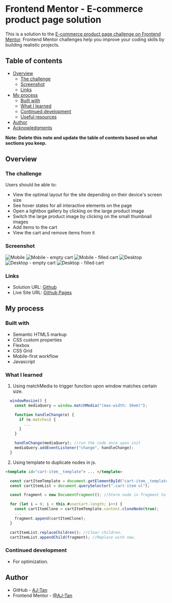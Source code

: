 # Frontend Mentor - E-commerce product page solution

This is a solution to the [E-commerce product page challenge on Frontend Mentor](https://www.frontendmentor.io/challenges/ecommerce-product-page-UPsZ9MJp6). Frontend Mentor challenges help you improve your coding skills by building realistic projects.

## Table of contents

- [Overview](#overview)
  - [The challenge](#the-challenge)
  - [Screenshot](#screenshot)
  - [Links](#links)
- [My process](#my-process)
  - [Built with](#built-with)
  - [What I learned](#what-i-learned)
  - [Continued development](#continued-development)
  - [Useful resources](#useful-resources)
- [Author](#author)
- [Acknowledgments](#acknowledgments)

**Note: Delete this note and update the table of contents based on what sections you keep.**

## Overview

### The challenge

Users should be able to:

- View the optimal layout for the site depending on their device's screen size
- See hover states for all interactive elements on the page
- Open a lightbox gallery by clicking on the large product image
- Switch the large product image by clicking on the small thumbnail images
- Add items to the cart
- View the cart and remove items from it

### Screenshot

![Mobile](<screenshot/e-commerce - mobile.png>)
![Mobile - empty cart](<screenshot/e-commerce - mobile - empty cart.png>)
![Mobile - filled cart](<screenshot/e-commerce - mobile - filled cart.png>)
![Desktop](<screenshot/e-commerce - desktop.png>)
![Desktop - empty cart](<screenshot/e-commerce - desktop - empty cart.png>)
![Desktop - filled cart](<screenshot/e-commerce - desktop - filled cart.png>)

### Links

- Solution URL: [Github](https://github.com/AJ-Tan/16.-Frontend-Mentor---E-commerce-product-page-HTML-SASS-JS-/tree/main)
- Live Site URL: [Github Pages](https://aj-tan.github.io/16.-Frontend-Mentor---E-commerce-product-page-HTML-SASS-JS-/)

## My process

### Built with

- Semantic HTML5 markup
- CSS custom properties
- Flexbox
- CSS Grid
- Mobile-first workflow
- Javascript

### What I learned

1. Using matchMedia to trigger function upon window matches certain size.

```js
  windowResize() {
    const mediaQuery = window.matchMedia("(max-width: 50em)");

    function handleChange(e) {
      if (e.matches) {
        ...
      }
    }

    handleChange(mediaQuery); //run the code once upon init
    mediaQuery.addEventListener("change", handleChange);
  }
```

2. Using template to duplicate nodes in js.

```html
<template id="cart-item__template"> ... </template>
```

```js
  const cartItemTemplate = document.getElementById("cart-item__template");
  const cartItemList = document.querySelector(".cart-item ul");

  const fragment = new DocumentFragment(); //Store node in fragment to append to a node as one.

  for (let i = 0; i < this.#userCart.length; i++) {
    const cartItemClone = cartItemTemplate.content.cloneNode(true);
    ...
    fragment.append(cartItemClone);
  }

  cartItemList.replaceChildren(); //Clear children.
  cartItemList.appendChild(fragment); //Replace with new.
```

### Continued development

- For optimization.

## Author

- GitHub - [AJ-Tan](https://github.com/AJ-Tan)
- Frontend Mentor - [@AJ-Tan](https://www.frontendmentor.io/profile/AJ-Tan)
